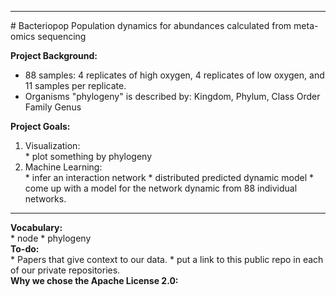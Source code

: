 <hr>
# Bacteriopop
Population dynamics for abundances calculated from meta-omics sequencing

<b> Project Background: </b>
* 88 samples: 4 replicates of high oxygen, 4 replicates of low oxygen, and 11 samples per replicate. 
* Organisms "phylogeny" is described by: Kingdom, Phylum, Class	Order	Family	Genus

<b> Project Goals: </b><br><ol>
<li> Visualization: </li>
* plot something by phylogeny

<li> Machine Learning:</li>
* infer an interaction network
* distributed predicted dynamic model
* come up with a model for the network dynamic from 88 individual networks. <br>
</ol><hr>
<b> Vocabulary: </b><br>
* node
* phylogeny
<br>
<b> To-do: </b><br>
* Papers that give context to our data. 
* put a link to this public repo in each of our private repositories. 
<br>
<b> Why we chose the Apache License 2.0: </b>

